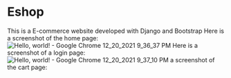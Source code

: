 # Eshop
This is a E-commerce website developed with Django and Bootstrap
Here is a screenshot of the home page:
![Hello, world! - Google Chrome 12_20_2021 9_36_37 PM](https://user-images.githubusercontent.com/62280328/146801870-ffd4c595-2d7e-4aa7-ba6a-6391d460f22d.png)
Here is a screenshot of a login page:
![Hello, world! - Google Chrome 12_20_2021 9_37_10 PM](https://user-images.githubusercontent.com/62280328/146802122-3efe5b63-a46f-4a10-a6e0-3cb37eedab6f.png)
a screenshot of the cart page:

